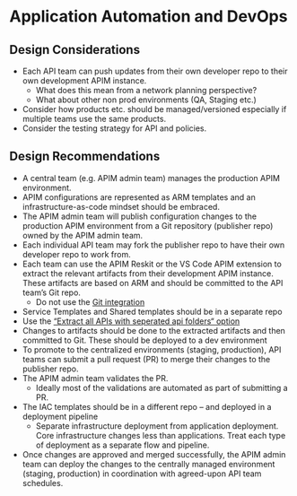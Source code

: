 # Application Automation and DevOps

## Design Considerations

- Each API team can push updates from their own developer repo to their own development APIM instance.
  - What does this mean from a network planning perspective?
  - What about other non prod environments (QA, Staging etc.)
- Consider how products etc. should be managed/versioned especially if multiple teams use the same products.
- Consider the testing strategy for API and policies.

## Design Recommendations

- A central team (e.g. APIM admin team) manages the production APIM environment.
- APIM configurations are represented as ARM templates and an infrastructure-as-code mindset should be embraced.
- The APIM admin team will publish configuration changes to the production APIM environment from a Git repository (publisher repo) owned by the APIM admin team.
- Each individual API team may fork the publisher repo to have their own developer repo to work from.
- Each team can use the APIM Reskit  or the VS Code APIM extension to extract the relevant artifacts from their development APIM instance. These artifacts are based on ARM and should be committed to the API team’s Git repo.
  - Do not use the [Git integration](https://docs.microsoft.com/en-us/azure/api-management/api-management-configuration-repository-git)
- Service Templates and Shared templates should be in a separate repo
- Use the [“Extract all APIs with seperated api folders“ option](https://github.com/Azure/azure-api-management-devops-resource-kit/blob/master/src/APIM_ARMTemplate/README.md#extractor)
- Changes to artifacts should be done to the extracted artifacts and then committed to Git. These should be deployed to a dev environment
- To promote to the centralized environments (staging, production), API teams can submit a pull request (PR) to merge their changes to the publisher repo.
- The APIM admin team validates the PR.
  - Ideally most of the validations are automated as part of submitting a PR.
- The IAC templates should be in a different repo – and deployed in a deployment pipeline
  - Separate infrastructure deployment from application deployment. Core infrastructure changes less than applications. Treat each type of deployment as a separate flow and pipeline.
- Once changes are approved and merged successfully, the APIM admin team can deploy the changes to the centrally managed environment (staging, production) in coordination with agreed-upon API team schedules.

